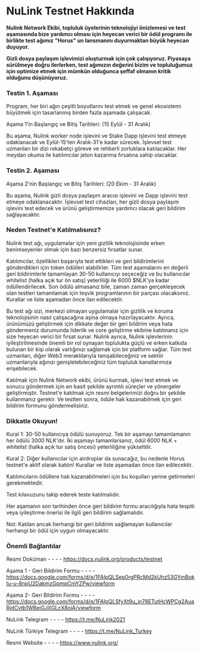 # NuLink Testnet Hakkında

**Nulink Network Ekibi, topluluk üyelerinin teknolojiyi önizlemesi ve test aşamasında bize yardımcı olması için heyecan verici bir ödül programı ile birlikte test ağımız "Horus" un lansmanını duyurmaktan büyük heyecan duyuyor.** 

**Gizli dosya paylaşım işlevimizi oluşturmak için çok çalışıyoruz. Piyasaya sürülmeye doğru ilerlerken, test ağımızın değerini bizim ve topluluğumuz için optimize etmek için mümkün olduğunca şeffaf olmanın kritik olduğunu düşünüyoruz.**

### Testin 1. Aşaması
Program, her biri ağın çeşitli boyutlarını test etmek ve genel ekosistemi büyütmek için tasarlanmış birden fazla aşamada çalışacak.

Aşama 1'in Başlangıç ve Bitiş Tarihleri: (15 Eylül - 31 Aralık)

Bu aşama, Nulink worker node işlevini ve Stake Dapp işlevini test etmeye odaklanacak ve Eylül-15'ten Aralık-31'e kadar sürecek. İşlevsel test uzmanları bir dizi rekabetçi göreve ve rehberli zorluklara katılacaklar. Her meydan okuma ile katılımcılar jeton kazanma fırsatına sahip olacaklar.

### Testin 2. Aşaması

Aşama 2'nin Başlangıç ve Bitiş Tarihleri: (20 Ekim - 31 Aralık)

Bu aşama, Nulink gizli dosya paylaşım aracısı işlevini ve Dapp işlevini test etmeye odaklanacaktır. İşlevsel test cihazları, her gizli dosya paylaşım işlevini test edecek ve ürünü geliştirmemize yardımcı olacak geri bildirim sağlayacaktır.

### Neden Testnet'e Katılmalısınız?
Nulink test ağı, uygulamalar için yeni gizlilik teknolojisinde erken benimseyenler olmak için bazı benzersiz fırsatlar sunar.

Katılımcılar, özellikleri başarıyla test ettikleri ve geri bildirimlerini gönderdikleri için token ödülleri alabilirler. Tüm test aşamalarını en değerli geri bildirimlerle tamamlayan 30-50 kullanıcıyı seçeceğiz ve bu kullanıcılar whitelist (halka açık tur ön satış) yeterliliği ile 6000 $NLK'ya kadar ödüllendirilecek.
Son ödülü almasanız bile, zaman zaman gerçekleşecek olan testleri tamamlamak için teşvik programlarının bir parçası olacaksınız. Kurallar ve liste aşamadan önce ilan edilecektir.

Bu test ağı sizi, merkezi olmayan uygulamalar için gizlilik ve koruma teknolojisinin nasıl çalışacağına aşina olmaya hazırlayacaktır. Ayrıca, ürünümüzü geliştirmek için dikkate değer bir geri bildirim veya hata göndermeniz durumunda liderlik ve core geliştirme ekibine katılmanız için size heyecan verici bir fırsat sunar.
Nulink ayrıca, Nulink işlevlerinin iyileştirilmesinde önemli bir rol oynayan toplulukta güçlü ve erken katkıda bulunan bir kişi olarak varlığınızı sağlamak için bir platform sağlar.
Tüm test uzmanları, diğer Web3 meraklılarıyla tanışabileceğiniz ve sektör uzmanlarıyla ağınızı genişletebileceğiniz tüm topluluk kanallarımıza erişebilecek.

Katılmak için Nulink Network ekibi, ürünü kurmak, işlevi test etmek ve sonucu göndermek için en basit şekilde ayrıntılı süreçler ve yönergeler geliştirmiştir. Testnet'e katılmak için resmi belgelerimizi doğru bir şekilde kullanmanız gerekir. Ve testten sonra, ödüle hak kazanabilmek için geri bildirim formunu göndermelisiniz.

### Dikkatle Okuyun!
Kural 1: 30-50 kullanıcıya ödülü sunuyoruz. Tek bir aşamayı tamamlamanın her ödülü 3000 NLK'dır. İki aşamayı tamamlarsanız, ödül 6000 NLK + whitelist (halka açık tur satış öncesi) yeterliliğine yükseltilir. 

Kural 2: Diğer kullanıcılar için airdroplar da sunacağız, bu nedenle Horus testnet'e aktif olarak katılın! Kurallar ve liste aşamadan önce ilan edilecektir.

Katılımcıların ödüllere hak kazanabilmeleri için bu koşulları yerine getirmeleri gerekmektedir.

Test kılavuzunu takip ederek teste katılmalıdır.

Her aşamanın son tarihinden önce geri bildirim formu aracılığıyla hata tespiti veya iyileştirme önerisi ile ilgili geri bildirim sağlamalıdır.

Not: Katılan ancak herhangi bir geri bildirim sağlamayan kullanıcılar herhangi bir ödül için uygun olmayacaktır.

### Önemli Bağlantılar

Resmi Doküman - - - - https://docs.nulink.org/products/testnet

Aşama 1 - Geri Bildirim Formu - - - - https://docs.google.com/forms/d/e/1FAIpQLSep0rgPRcMd2kUhz53GYmBoktu-u-8npU2DakmzGpmpCmYZPw/viewform

Aşama 2- Geri Bildirim Formu - - - - https://docs.google.com/forms/d/e/1FAIpQLSfyXt9u_in78ETutHcWPCg2AuaRjdCvtb1WBeiGJXGLcX8oiA/viewform

NuLink Telegram - - - - https://t.me/NuLink2021

NuLink Türkiye Telegram - - - - https://t.me/NuLink_Turkey

Resmi Website - - - - https://www.nulink.org/
